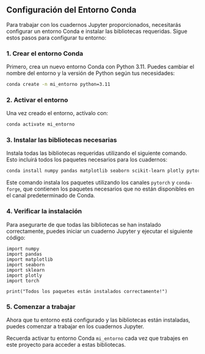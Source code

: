 ## Configuración del Entorno Conda

Para trabajar con los cuadernos Jupyter proporcionados, necesitarás configurar un entorno Conda e instalar las bibliotecas requeridas. Sigue estos pasos para configurar tu entorno:

### 1. Crear el entorno Conda
Primero, crea un nuevo entorno Conda con Python 3.11. Puedes cambiar el nombre del entorno y la versión de Python según tus necesidades:

```bash
conda create -n mi_entorno python=3.11
```

### 2. Activar el entorno
Una vez creado el entorno, actívalo con:

```bash
conda activate mi_entorno
```

### 3. Instalar las bibliotecas necesarias
Instala todas las bibliotecas requeridas utilizando el siguiente comando. Esto incluirá todos los paquetes necesarios para los cuadernos:

```bash
conda install numpy pandas matplotlib seaborn scikit-learn plotly pytorch -c pytorch -c conda-forge
```

Este comando instala los paquetes utilizando los canales ``pytorch`` y ``conda-forge``, que contienen los paquetes necesarios que no están disponibles en el canal predeterminado de Conda.

### 4. Verificar la instalación
Para asegurarte de que todas las bibliotecas se han instalado correctamente, puedes iniciar un cuaderno Jupyter y ejecutar el siguiente código:

```python3
import numpy
import pandas
import matplotlib
import seaborn
import sklearn
import plotly
import torch

print("Todos los paquetes están instalados correctamente!")
```

### 5. Comenzar a trabajar
Ahora que tu entorno está configurado y las bibliotecas están instaladas, puedes comenzar a trabajar en los cuadernos Jupyter.

Recuerda activar tu entorno Conda ``mi_entorno`` cada vez que trabajes en este proyecto para acceder a estas bibliotecas.


